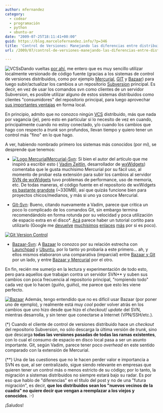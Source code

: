 ```yaml
---
author: mfernandez
category:
  - codear
  - programación
  - python
  - ubuntu-ar
date: "2009-07-25T18:11:41+00:00"
guid: https://blog.marcelofernandez.info/?p=346
title: 'Control de Versiones: Manejando las diferencias entre distribuido y centralizado'
url: /2009/07/control-de-versiones-manejando-las-diferencias-entre-distribuido-y-centralizado/

---
```

![VCSs](/wp-content/uploads/2009/07/VCSs.png)Dando vueltas [por ahí](http://wxwidgets.blogspot.com/2009/07/playing-with-dvcs-for-wxwidgets.html), me entero que es muy sencillo utilizar localmente versionado de código fuente (gracias a los sistemas de control de versiones distribuidos, como por ejemplo [Mercurial](http://mercurial.selenic.com/wiki/), [GIT](http://git-scm.com/) y [Bazaar](http://bazaar-vcs.org/)) para luego subir/actualizar los cambios a un repositorio [Subversion](http://subversion.tigris.org/) principal. Es decir, en vez de usar los comandos svn como clientes de un servidor Subversion, es posible utilizar alguno de estos sistemas distribuidos como clientes "consumidores" del repositorio principal, para luego aprovechar [sus importantes ventajas](http://en.wikipedia.org/wiki/Distributed_revision_control#Advantages) en forma local.

En principio, admito que no conozco ningún [VCS](http://en.wikipedia.org/wiki/Revision_control) distribuido, más que nada por vagancia (je), pero esto en particular sí lo necesito de vez en cuando, principalmente cuando no estoy conectado, y/o cuando los cambios que hago con respecto a _trunk_ son profundos, llevan tiempo y quiero tener un control más "fino" en lo que hago.

A ver, habiendo nombrado primero los sistemas más conocidos (por mí), se desprende que tenemos:

- [![Logo Mercurial](/wp-content/uploads/2009/07/logo-droplets-200.png)](http://mercurial.selenic.com/wiki/)[Mercurial-Svn](http://bitbucket.org/durin42/hgsubversion/wiki/Home): Si bien el autor del artículo que me inspiró a escribir esto ( [Vadim Zeitlin](http://www.linkedin.com/pub/vadim-zeitlin/6/145/445), desarrollador de [wxWidgets](http://www.wxwidgets.org/)) comentaba que le gusta muchísimo Mercurial por su fácil uso, al momento de probar esta extensión para subir los cambios al servidor [SVN de wxWidgets](http://svn.wxwidgets.org) tuvo problemas de performance, uso de memoria, etc. De todas maneras, el código fuente en el repositorio de wxWidgets [es bastante grandote](http://trac.wxwidgets.org/browser) (~330MB), así que quizás funcione bien para proyectos chicos/medianos, y más si uno ya conoce Mercurial.

- [Git-Svn](http://www.kernel.org/pub/software/scm/git/docs/git-svn.html): Bueno, citando nuevamente a Vadim, parece que critica un poco lo complicado de los comandos Git, sin embargo termina recomendándolo en forma rotunda por su velocidad y poca utilización de espacio extra en el disco\*. [Acá](http://flavio.castelli.name/howto_use_git_with_svn) parece haber un tutorial cortito para utilizarlo (Google me [devuelve](http://utsl.gen.nz/talks/git-svn/intro.html) [muchísimos](http://tsunanet.blogspot.com/2007/07/learning-git-svn-in-5min.html) [enlaces](http://git.or.cz/course/svn.html) [más](http://xmleye.wordpress.com/2008/10/13/recuperando-repo-svn-desde-clon-git-svn/) por si es poco).

[![Git Version Control](/wp-content/uploads/2009/07/header.gif)](http://git-scm.com/)

- [Bazaar-Svn](http://bazaar-vcs.org/BzrForeignBranches/Subversion): A [Bazaar](http://bazaar-vcs.org/) lo conozco por su relación estrecha con [Launchpad](http://launchpad.net) y [Ubuntu](http://www.ubuntu.com), por lo tanto yo probaría a este primero... ah, y ellos mismos elaboraron una comparativa (imparcial) entre [Bazaar y Git](http://bazaar-vcs.org/BzrVsGit) por un lado, y entre [Bazaar y Mercurial](http://bazaar-vcs.org/BzrVsHg) por el otro.

En fin, recién me sumerjo en la lectura y experimentación de todo esto, pero para aquellos que trabajan contra un servidor SVN\*\* y suben sus cambios con poca frecuencia al repositorio principal, "rompiendo todo" cada vez que lo hacen (guiño, guiño), me parece que esto les viene perfecto.

[![Bazaar](/wp-content/uploads/2009/07/Bazaar1.png)](http://bazaar-vcs.org) Además, tengo entendido que no es difícil usar Bazaar (por poner uno de ejemplo), y realmente está muy _cool_ poder volver atrás en los cambios que uno hizo desde que hizo el _checkout_/ _update_ del SVN, mientras desarrolla, y sin tener que conectarse a Internet (VPN/SSH/etc.).

(\*) Cuando el cliente de control de versiones distribuido hace un _checkout_ del repositorio Subversion, no sólo descarga la última versión de _trunk_, sino que descarga **todas las versiones pasadas de todas las ramas existentes**, con lo cual el consumo de espacio en disco local pasa a ser un asunto importante. Git, según Vadim, parece tener poco _overhead_ en este sentido comparado con la extensión de Mercurial.

(\*\*) Una de las cuestiones que no le hacen perder valor e importancia a SVN es que, al ser centralizado, sigue siendo relevante en empresas que quieren tener un control más o menos estricto de su código; por lo tanto, la migración a sistemas distribuidos no siempre estará bajo su radar. Es por eso que hablo de "diferencias" en el título del post y no de una "futura migración", es decir, **que los distribuidos sean los "nuevos vecinos de la cuadra" no quiere decir que vengan a reemplazar a los viejos y conocidos**. :-)

¡Saludos!
